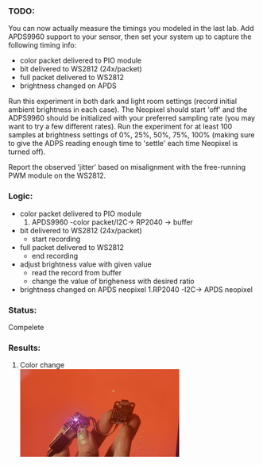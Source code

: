 ### TODO:

You can now actually measure the timings you modeled in the last lab. Add APDS9960 support to your sensor, then set your system up to capture the following timing info:
- color packet delivered to PIO module
- bit delivered to WS2812 (24x/packet)
- full packet delivered to WS2812
- brightness changed on APDS

Run this experiment in both dark and light room settings (record initial ambient brightness in each case). The Neopixel should start 'off' and the ADPS9960 should be initialized with your preferred sampling rate (you may want to try a few different rates). Run the experiment for at least 100 samples at brightness settings of 0%, 25%, 50%, 75%, 100% (making sure to give the ADPS reading enough time to 'settle' each time Neopixel is turned off).

Report the observed 'jitter' based on misalignment with the free-running PWM module on the WS2812.

### Logic:
- color packet delivered to PIO module
    1. APDS9960 -color packet/I2C-> RP2040 -> buffer
- bit delivered to WS2812 (24x/packet)
    - start recording
- full packet delivered to WS2812
    - end recording
- adjust brightness value with given value
    - read the record from buffer
    - change the value of brigheness with desired ratio
- brightness changed on APDS neopixel 
    1.RP2040 -I2C-> APDS neopixel

### Status:
Compelete

### Results:

1. Color change </br>
![Color_change](IMG_7221.gif)
